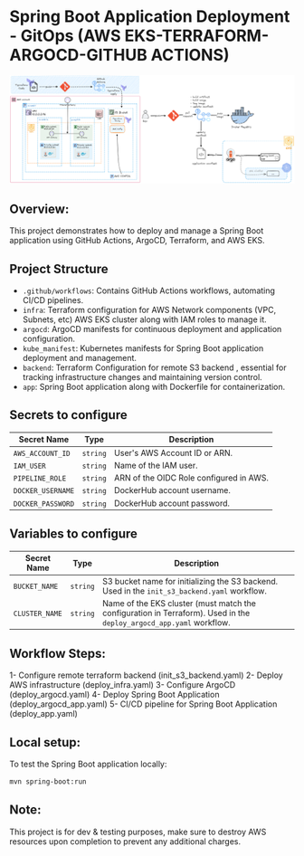 # Spring Boot Application Deployment - GitOps (AWS EKS-TERRAFORM-ARGOCD-GITHUB ACTIONS)
![alt text](architecture3.png)

## Overview: 
This project demonstrates how to deploy and manage a Spring Boot application using GitHub Actions, ArgoCD, Terraform, and AWS EKS.

## Project Structure
- `.github/workflows`: Contains GitHub Actions workflows, automating CI/CD pipelines.
- `infra`: Terraform configuration for AWS Network components (VPC, Subnets, etc) AWS EKS cluster along with IAM roles to manage it.
- `argocd`: ArgoCD manifests for continuous deployment and application configuration.
- `kube_manifest`: Kubernetes manifests for Spring Boot application deployment and management.
- `backend`: Terraform Configuration for remote S3 backend , essential for tracking infrastructure changes and maintaining version control.
- `app`: Spring Boot application along with Dockerfile for containerization.

## Secrets to configure

| Secret Name       | Type     | Description                                |
|-------------------|----------|--------------------------------------------|
| `AWS_ACCOUNT_ID`  | `string` | User's AWS Account ID or ARN.              |
| `IAM_USER`        | `string` | Name of the IAM user.                      |
| `PIPELINE_ROLE`   | `string` | ARN of the OIDC Role configured in AWS.   |
| `DOCKER_USERNAME` | `string` | DockerHub account username.                |
| `DOCKER_PASSWORD` | `string` | DockerHub account password.                |

## Variables to configure

| Secret Name       | Type     | Description                                |
|-------------------|----------|--------------------------------------------|
| `BUCKET_NAME`     | `string` | S3 bucket name for initializing the S3 backend. Used in the `init_s3_backend.yaml` workflow. |
| `CLUSTER_NAME`    | `string` | Name of the EKS cluster (must match the configuration in Terraform). Used in the `deploy_argocd_app.yaml` workflow. |


## Workflow Steps:
1- Configure remote terraform backend (init_s3_backend.yaml)
2- Deploy AWS infrastructure (deploy_infra.yaml)
3- Configure ArgoCD (deploy_argocd.yaml)
4- Deploy Spring Boot Application (deploy_argocd_app.yaml)
5- CI/CD pipeline for Spring Boot Application (deploy_app.yaml)

## Local setup:
To test the Spring Boot application locally:
```bash
mvn spring-boot:run
```

## Note: 
This project is for dev & testing purposes, make sure to destroy AWS resources upon completion to prevent any additional charges.
